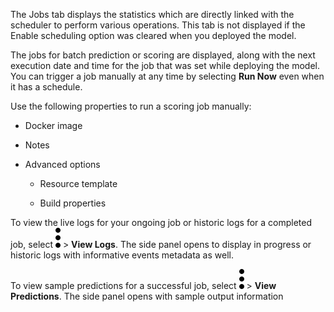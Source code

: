 The Jobs tab displays the statistics which are directly linked with the scheduler to perform various operations. This tab is not displayed if the Enable scheduling option was cleared when you deployed the model.

The jobs for batch prediction or scoring are displayed, along with the next execution date and time for the job that was set while deploying the model. You can trigger a job manually at any time by selecting **Run Now** even when it has a schedule.

Use the following properties to run a scoring job manually:

-   Docker image


-   Notes


-   Advanced options

    -   Resource template


    -   Build properties


To view the live logs for your ongoing job or historic logs for a completed job, select ![kebab menu](Images/kxu1689287376217.svg) > **View Logs**. The side panel opens to display in progress or historic logs with informative events metadata as well.

To view sample predictions for a successful job, select ![kebab menu](Images/kxu1689287376217.svg) > **View Predictions**. The side panel opens with sample output information

